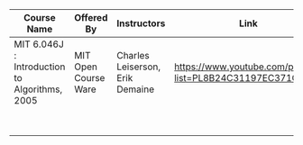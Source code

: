 | Course Name                                   | Offered By           | Instructors                     | Link                                                         | Personal Coverage | hand_note name   | Personal Rating |
| --------------------------------------------- | -------------------- | ------------------------------- | ------------------------------------------------------------ | ----------------- | ---------------- | --------------- |
| MIT 6.046J : Introduction to Algorithms, 2005 | MIT Open Course Ware | Charles Leiserson, Erik Demaine | [https://www.youtube.com/playlist?list=PL8B24C31197EC371C ](https://www.youtube.com/playlist?list=PL8B24C31197EC371C) | Up to Lecture 7   | MIT_6046_2005_p* |                 |
|                                               |                      |                                 |                                                              |                   |                  |                 |
|                                               |                      |                                 |                                                              |                   |                  |                 |
|                                               |                      |                                 |                                                              |                   |                  |                 |
|                                               |                      |                                 |                                                              |                   |                  |                 |
|                                               |                      |                                 |                                                              |                   |                  |                 |
|                                               |                      |                                 |                                                              |                   |                  |                 |
|                                               |                      |                                 |                                                              |                   |                  |                 |
|                                               |                      |                                 |                                                              |                   |                  |                 |

